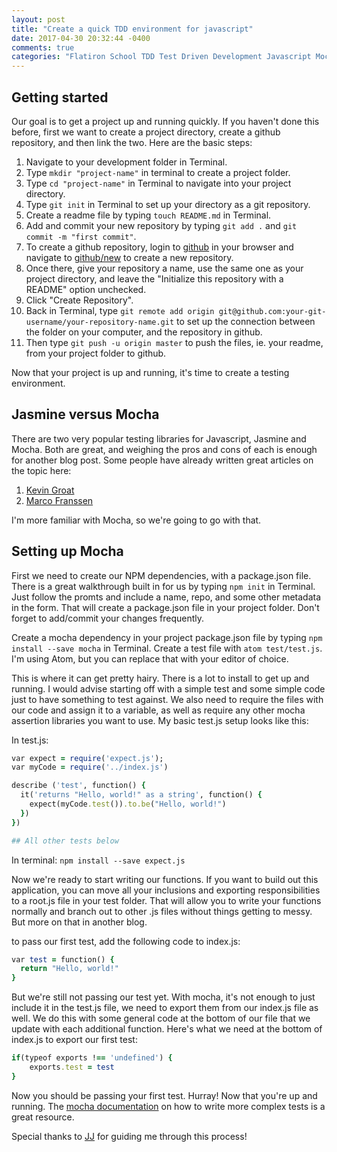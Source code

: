 ```yaml
---
layout: post
title: "Create a quick TDD environment for javascript"
date: 2017-04-30 20:32:44 -0400
comments: true
categories: "Flatiron School TDD Test Driven Development Javascript Mocha Jasmine"
---
```


## Getting started
Our goal is to get a project up and running quickly. If you haven't done this before, first we want to create a project directory, create a github repository, and then link the two. Here are the basic steps:

1. Navigate to your development folder in Terminal.
2. Type `mkdir "project-name"` in terminal to create a project folder.
3. Type `cd "project-name"` in Terminal to navigate into your project directory.
4. Type `git init` in Terminal to set up your directory as a git repository.
5. Create a readme file by typing `touch README.md` in Terminal.
6. Add and commit your new repository by typing `git add .` and  `git commit -m "first commit"`.
7. To create a github repository, login to [github](https://github.com) in your browser and navigate to [github/new](https://github.com/new) to create a new repository.
8. Once there, give your repository a name, use the same one as your project directory, and leave the "Initialize this repository with a README" option unchecked.
9. Click "Create Repository".
10. Back in Terminal, type `git remote add origin git@github.com:your-git-username/your-repository-name.git` to set up the connection between the folder on your computer, and the repository in github.
11. Then type `git push -u origin master` to push the files, ie. your readme, from your project folder to github.

Now that your project is up and running, it's time to create a testing environment.

## Jasmine versus Mocha
There are two very popular testing libraries for Javascript, Jasmine and Mocha. Both are great, and weighing the pros and cons of each is enough for another blog post. Some people have already written great articles on the topic here:

1. [Kevin Groat](http://www.techtalkdc.com/which-javascript-test-library-should-you-use-qunit-vs-jasmine-vs-mocha/)
2. [Marco Franssen](https://marcofranssen.nl/jasmine-vs-mocha/)

I'm more familiar with Mocha, so we're going to go with that.

## Setting up Mocha
First we need to create our NPM dependencies, with a package.json file. There is a great walkthrough built in for us by typing `npm init` in Terminal. Just follow the promts and include a name, repo, and some other metadata in the form. That will create a package.json file in your project folder. Don't forget to add/commit your changes frequently.

Create a mocha dependency in your project package.json file by typing `npm install --save mocha` in Terminal. Create a test file with `atom test/test.js`. I'm using Atom, but you can replace that with your editor of choice.

This is where it can get pretty hairy. There is a lot to install to get up and running. I would advise starting off with a simple test and some simple code just to have something to test against. We also need to require the files with our code and assign it to a variable, as well as require any other mocha assertion libraries you want to use. My basic test.js setup looks like this:

In test.js:
```ruby
var expect = require('expect.js');
var myCode = require('../index.js')

describe ('test', function() {
  it('returns "Hello, world!" as a string', function() {
    expect(myCode.test()).to.be("Hello, world!")
  })
})

## All other tests below
```

In terminal: `npm install --save expect.js`

Now we're ready to start writing our functions. If you want to build out this application, you can move all your inclusions and exporting responsibilities to a root.js file in your test folder. That will allow you to write your functions normally and branch out to other .js files without things getting to messy. But more on that in another blog.

to pass our first test, add the following code to index.js:
```ruby
var test = function() {
  return "Hello, world!"
}
```

But we're still not passing our test yet. With mocha, it's not enough to just include it in the test.js file, we need to export them from our index.js file as well. We do this with some general code at the bottom of our file that we update with each additional function. Here's what we need at the bottom of index.js to export our first test:

```ruby
if(typeof exports !== 'undefined') {
    exports.test = test
}
```

Now you should be passing your first test. Hurray! Now that you're up and running. The [mocha documentation](https://mochajs.org) on how to write more complex tests is a great resource.

Special thanks to [JJ](https://github.com/jjseymour) for guiding me through this process!
